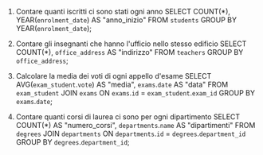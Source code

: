 1. Contare quanti iscritti ci sono stati ogni anno
SELECT COUNT(*), YEAR(`enrolment_date`) AS "anno_inizio"
FROM `students`
GROUP BY YEAR(`enrolment_date`);

2. Contare gli insegnanti che hanno l'ufficio nello stesso edificio
SELECT COUNT(*), `office_address` AS "indirizzo"
FROM `teachers`
GROUP BY `office_address`;

3. Calcolare la media dei voti di ogni appello d'esame
SELECT AVG(`exam_student`.`vote`) AS "media", `exams`.`date` AS "data"
FROM `exam_student`
JOIN `exams`
ON `exams`.`id` = `exam_student`.`exam_id`
GROUP BY `exams`.`date`;

4. Contare quanti corsi di laurea ci sono per ogni dipartimento
SELECT COUNT(*) AS "numero_corsi", `departments`.`name` AS "dipartimenti"
FROM `degrees`
JOIN `departments`
ON `departments`.`id` = `degrees`.`department_id`
GROUP BY `degrees`.`department_id`;